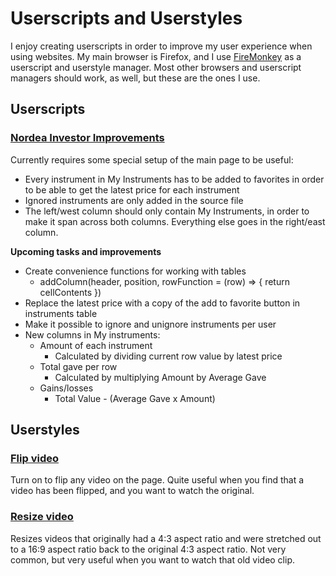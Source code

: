 # Userscripts and Userstyles

I enjoy creating userscripts in order to improve my user experience when using websites. My main browser is Firefox, and I use [FireMonkey](https://addons.mozilla.org/en-CA/firefox/addon/firemonkey/) as a userscript and userstyle manager. Most other browsers and userscript managers should work, as well, but these are the ones I use.

## Userscripts

### [Nordea Investor Improvements](nordea-investor.user.js)

Currently requires some special setup of the main page to be useful:

- Every instrument in My Instruments has to be added to favorites in order to be able to get the latest price for each instrument
- Ignored instruments are only added in the source file
- The left/west column should only contain My Instruments, in order to make it span across both columns. Everything else goes in the right/east column.

**Upcoming tasks and improvements**

- Create convenience functions for working with tables
  - addColumn(header, position, rowFunction = (row) => { return cellContents })
- Replace the latest price with a copy of the add to favorite button in instruments table
- Make it possible to ignore and unignore instruments per user
- New columns in My instruments:
  - Amount of each instrument
    - Calculated by dividing current row value by latest price
  - Total gave per row
    - Calculated by multiplying Amount by Average Gave
  - Gains/losses
    - Total Value - (Average Gave x Amount)

## Userstyles

### [Flip video](flip-video.user.css)

Turn on to flip any video on the page. Quite useful when you find that a video has been flipped, and you want to watch the original.

### [Resize video](resize-video.user.css)

Resizes videos that originally had a 4:3 aspect ratio and were stretched out to a 16:9 aspect ratio back to the original 4:3 aspect ratio. Not very common, but very useful when you want to watch that old video clip.
